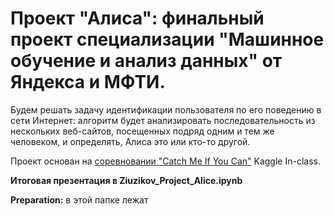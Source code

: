 # Проект "Алиса": финальный проект специализации "Машинное обучение и анализ данных" от Яндекса и МФТИ.

Будем решать задачу идентификации пользователя по его поведению в сети Интернет: алгоритм будет анализировать последовательность из нескольких веб-сайтов, посещенных подряд одним и тем же человеком, и определять, Алиса это или кто-то другой.

Проект основан на [соревновании "Catch Me If You Can"](https://inclass.kaggle.com/c/catch-me-if-you-can-intruder-detection-through-webpage-session-tracking2) Kaggle In-class.

**Итоговая презентация в Ziuzikov_Project_Alice.ipynb**

**Preparation:** в этой папке лежат
